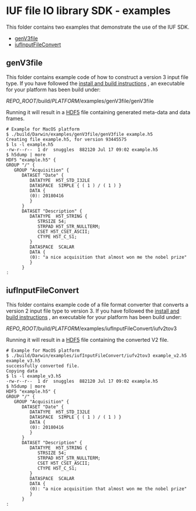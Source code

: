 # IUF file IO library SDK - examples

This folder contains two examples that demonstrate the use
of the IUF SDK.

<!-- vscode-markdown-toc -->
* [genV3file](#genV3file)
* [iufInputFileConvert](#iufInputFileConvert)

<!-- vscode-markdown-toc-config
	numbering=false
	autoSave=true
	/vscode-markdown-toc-config -->
<!-- /vscode-markdown-toc -->

## <a name='genV3file'></a>genV3file

This folder contains example code of how to construct a version 3 input file type. If you have followed the [install and build instructions](../README.md#3-a-nameBuildandtestthesoftwareaBuild-and-test-the-software) 
, an executable for your platform has been build under:

*REPO_ROOT*/build/*PLATFORM*/examples/genV3file/genV3file

Running it will result in a [HDF5](https://www.hdfgroup.org/solutions/hdf5/) file containing generated meta-data and data frames.

```
# Example for MacOS platform
$ ./build/Darwin/examples/genV3file/genV3file example.h5
Creating file example.h5, for version 93445575
$ ls -l example.h5
-rw-r--r--  1 dr  snuggles  882120 Jul 17 09:02 example.h5
$ h5dump | more
HDF5 "example.h5" {
GROUP "/" {
   GROUP "Acquisition" {
      DATASET "Date" {
         DATATYPE  H5T_STD_I32LE
         DATASPACE  SIMPLE { ( 1 ) / ( 1 ) }
         DATA {
         (0): 20180416
         }
      }
      DATASET "Description" {
         DATATYPE  H5T_STRING {
            STRSIZE 54;
            STRPAD H5T_STR_NULLTERM;
            CSET H5T_CSET_ASCII;
            CTYPE H5T_C_S1;
         }
         DATASPACE  SCALAR
         DATA {
         (0): "a nice acquisition that almost won me the nobel prize"
         }
      }
:
```

## <a name='iufInputFileConvert'></a>iufInputFileConvert

This folder contains example code of a file format converter that converts a version 2 input file type to version 3. If you have followed the [install and build instructions](../README.md#3-a-nameBuildandtestthesoftwareaBuild-and-test-the-software) 
, an executable for your platform has been build under:

*REPO_ROOT*/build/*PLATFORM*/examples/iufInputFileConvert/iufv2tov3

Running it will result in a [HDF5](https://www.hdfgroup.org/solutions/hdf5/) file containing the converted V2 file.

```
# Example for MacOS platform
$ ./build/Darwin/examples/iufInputFileConvert/iufv2tov3 example_v2.h5 example_v3.h5
successfully converted file.
Copying data
$ ls -l example_v3.h5
-rw-r--r--  1 dr  snuggles  882120 Jul 17 09:02 example.h5
$ h5dump | more
HDF5 "example.h5" {
GROUP "/" {
   GROUP "Acquisition" {
      DATASET "Date" {
         DATATYPE  H5T_STD_I32LE
         DATASPACE  SIMPLE { ( 1 ) / ( 1 ) }
         DATA {
         (0): 20180416
         }
      }
      DATASET "Description" {
         DATATYPE  H5T_STRING {
            STRSIZE 54;
            STRPAD H5T_STR_NULLTERM;
            CSET H5T_CSET_ASCII;
            CTYPE H5T_C_S1;
         }
         DATASPACE  SCALAR
         DATA {
         (0): "a nice acquisition that almost won me the nobel prize"
         }
      }
:
```